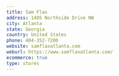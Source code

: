 ```yaml
---
title: Sam Flax
address: 1495 Northside Drive NW
city: Atlanta
state: Georgia
country: United States
phone: 404-352-7200
website: samflaxatlanta.com
weburl: https://www.samflaxatlanta.com/
ecommerce: true
type: stores
---
```

